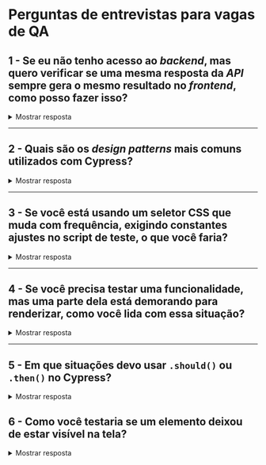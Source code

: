 # Perguntas de entrevistas para vagas de QA

## 1 - Se eu não tenho acesso ao _backend_, mas quero verificar se uma mesma resposta da _API_ sempre gera o mesmo resultado no _frontend_, como posso fazer isso?

<details>
  <summary>Mostrar resposta</summary><br>

`cy.intercept(method, url, staticResponse)`

</details>

---

## 2 - Quais são os _design patterns_ mais comuns utilizados com Cypress?

<details>
  <summary>Mostrar resposta</summary><br>

- _Custom Commands_
- _App Actions_
- _Page Objects_ (infelizmente na minha opinião)
- _Gherkin_ (infelizmente também na minha opinião)
- _fixtures_ para dados de testes e _mocks_
- …

</details>

---

## 3 - Se você está usando um seletor CSS que muda com frequência, exigindo constantes ajustes no script de teste, o que você faria?

<details>
  <summary>Mostrar resposta</summary><br>

1. Procurar um seletor mais estável
2. Adição de atributos `data-testid` para fins de testabilidade
3. Uso das diferentes combinações possíveis com o comando `cy.contains()`.
Ex. `cy.contains('label', 'Phone Number').next().type('5555555') // Imaginando que o próximo elemento depois do label seria o input com o qual quero interagir`

</details>

---

## 4 - Se você precisa testar uma funcionalidade, mas uma parte dela está demorando para renderizar, como você lida com essa situação?

<details>
  <summary>Mostrar resposta</summary><br>

1. Identificar o motivo pelo qual está demorando.

</details>

---

## 5 - Em que situações devo usar `.should()` ou `.then()` no Cypress?

<details>
  <summary>Mostrar resposta</summary><br>

- [`.should`](https://docs.cypress.io/api/commands/should) para _assertions_ (devido ao mecanismo de _retriability_ do Cypress)

**Exemplos:**

```js
cy.get('ul li').should(($listItems) => {
  cy.wrap($listItems).each(() => {/* do something with each list item */})
})

cy.get('ul li').should('have.length', 5) // Primeiro aguarda pela quantidade certa de list items
cy.get('li').last().should('have.text', 'some-text') // Para então verificar o conteúdo do último

```

- [`.then`](https://docs.cypress.io/api/commands/then) para trabalhar com o "sujeito" gerado pelo comando anterior.

```js
cy.request(method, url, body).then((response) => {
  /* lógica que busca um token e o armazena em uma variável "global" que possa ser utilizada por outro comando (ou teste) */
})

```

</details>

## 6 - Como você testaria se um elemento deixou de estar visível na tela?

<details>
  <summary>Mostrar resposta</summary><br>

Primeiro, faço uma asserção positiva para garantir que estou no lugar certo, e então, faço algo como `.should('not.be.visible')` ou `.should('not.exist')` dependendo se o elemento está "escondido" por uma regra de CSS ou se deixou de estar no DOM.

</details>
